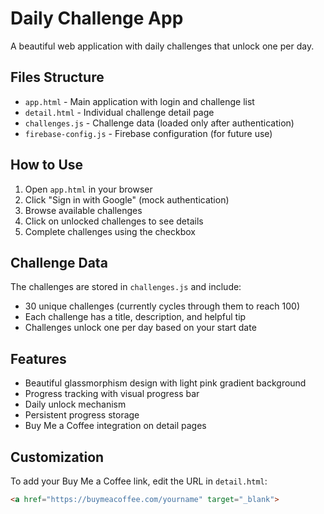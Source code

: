 # Daily Challenge App

A beautiful web application with daily challenges that unlock one per day.

## Files Structure

- `app.html` - Main application with login and challenge list
- `detail.html` - Individual challenge detail page
- `challenges.js` - Challenge data (loaded only after authentication)
- `firebase-config.js` - Firebase configuration (for future use)

## How to Use

1. Open `app.html` in your browser
2. Click "Sign in with Google" (mock authentication)
3. Browse available challenges
4. Click on unlocked challenges to see details
5. Complete challenges using the checkbox

## Challenge Data

The challenges are stored in `challenges.js` and include:
- 30 unique challenges (currently cycles through them to reach 100)
- Each challenge has a title, description, and helpful tip
- Challenges unlock one per day based on your start date

## Features

- Beautiful glassmorphism design with light pink gradient background
- Progress tracking with visual progress bar
- Daily unlock mechanism
- Persistent progress storage
- Buy Me a Coffee integration on detail pages

## Customization

To add your Buy Me a Coffee link, edit the URL in `detail.html`:
```html
<a href="https://buymeacoffee.com/yourname" target="_blank">
```